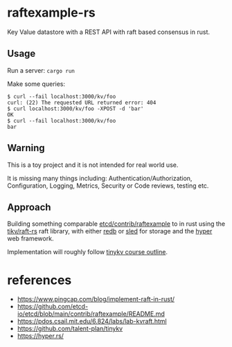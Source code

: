 # raftexample-rs

Key Value datastore with a REST API with raft based consensus in rust.

## Usage

Run a server: `cargo run`

Make some queries:
``` shell
$ curl --fail localhost:3000/kv/foo
curl: (22) The requested URL returned error: 404
$ curl localhost:3000/kv/foo -XPOST -d 'bar' 
OK
$ curl --fail localhost:3000/kv/foo
bar
```

## Warning
This is a toy project and it is not intended for real world use.

It is missing many things including: Authentication/Authorization, Configuration, Logging, Metrics, Security or Code reviews, testing etc.

## Approach

Building something comparable [etcd/contrib/raftexample](https://github.com/etcd-io/etcd/tree/main/contrib/raftexample) to in rust using the [tikv/raft-rs](https://github.com/tikv/raft-rs) raft library, with either [redb](https://github.com/cberner/redb) or [sled](https://github.com/spacejam/sled) for storage and the [hyper](https://hyper.rs/) web framework.

Implementation will roughly follow [tinykv course outline](https://github.com/talent-plan/tinykv).

# references
* https://www.pingcap.com/blog/implement-raft-in-rust/
* https://github.com/etcd-io/etcd/blob/main/contrib/raftexample/README.md
* https://pdos.csail.mit.edu/6.824/labs/lab-kvraft.html
* https://github.com/talent-plan/tinykv
* https://hyper.rs/
